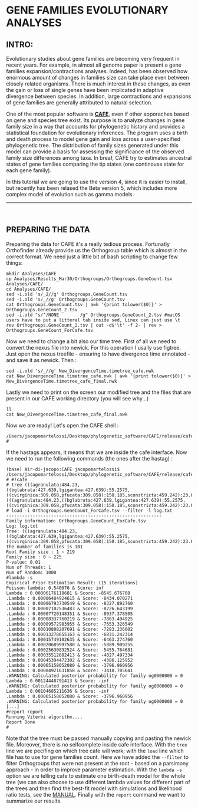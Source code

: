 # GENE FAMILIES EVOLUTIONARY ANALYSES

## INTRO: 

Evolutionary studies about gene families are becoming very frequent in recent years. For example, in almost all genome paper is present a gene families expansion/contractions analyses. Indeed, has been observed how enormous amount of changes in families size can take place even between closely related organisms. There is much interest in these changes, as even the gain or loss of single genes have been implicated in adaptive divergence between species. In addition, large contractions and expansions of gene families are generally attributed to natural selection.

One of the most popular software is **[CAFE](https://academic.oup.com/bioinformatics/article/22/10/1269/237347)**, even if other apporaches based on gene and species tree exist. Its purpose is to analyze changes in gene family size in a way that accounts for phylogenetic history and provides a statistical foundation for evolutionary inferences. The program uses a birth and death process to model gene gain and loss across a user-specified phylogenetic tree. The distribution of family sizes generated under this model can provide a basis for assessing the significance of the observed family size differences among taxa. In breaf, CAFE try to estimates ancestral states of gene families comparing the tip states (one continouse state for each gene family).

In this tutorial we are going to use the version 4, since it is easier to install, but recently has been relased the Beta version 5, which includes more complex model of evolution such as gamma models.

---

<br/>

## PREPARING THE DATA

Preparing the data for CAFE it's a really tedious process. Fortunatly Orthofinder already provide us the Orthogroup table which is almost in the correct format. We need just a little bit of bash scripting to change few things:

```
mkdir Analyses/CAFE
cp Analyses/Results_Mar30/Orthogroups/Orthogroups.GeneCount.tsv Analyses/CAFE/
cd Analyses/CAFE/
sed -i.old 's/_2//g' Orthogroups.GeneCount.tsv
sed -i.old 's/_//g' Orthogroups.GeneCount.tsv
cat Orthogroups.GeneCount.tsv | awk '{print tolower($0)}' > Orthogroups.GeneCount_2.tsv 
sed -i.old "s/^/NONE        /g" Orthogroups.GeneCount_2.tsv #macOS users have to put a litteral tab inside sed, Linux can just use \t
rev Orthogroups.GeneCount_2.tsv | cut -d$'\t' -f 2- | rev > Orthogroups.GeneCount_ForCafe.tsv
```

Now we need to change a bit also our time tree. First of all we need to convert the nexus file into newick. For this operation I usally use figtree. Just open the nexus treefile - ensuring to have divergence time annotated - and save it as newick. Then :

```
sed -i.old 's/_//g' New_DivergenceTime.timetree_cafe.nwk
cat New_DivergenceTime.timetree_cafe.nwk | awk '{print tolower($0)}' > New_DivergenceTime.timetree_cafe_final.nwk
```

Lastly we need to print on the screen our modified tree and the files that are present in our CAFE working directory (you will see why...)

```
ll
cat New_DivergenceTime.timetree_cafe_final.nwk
```

Now we are ready! Let's open the CAFE shell :

```
/Users/jacopomartelossi/Desktop/phylogenetic_software/CAFE/release/cafe
#
```

If the hastags appears, it means that we are inside the cafe interface. Now we need to run the following commands (the ones after the hastag) :

```
(base) Air-di-jacopo:CAFE jacopomartelossi$ /Users/jacopomartelossi/Desktop/phylogenetic_software/CAFE/release/cafe 
# #!cafe
# tree (((agranulata:484.23,((bglabrata:427.639,lgigantea:427.639):55.2575,((cvirginica:309.058,pfucata:309.058):150.185,sconstricta:459.242):23.6545):1.33305):61.2192,obimaculoides:545.449):428.147,hrobusta:973.596)
(((agranulata:484.23,((bglabrata:427.639,lgigantea:427.639):55.2575,((cvirginica:309.058,pfucata:309.058):150.185,sconstricta:459.242):23.6545):1.33305):61.2192,obimaculoides:545.449):428.147,hrobusta:973.596)
# load -i Orthogroups.GeneCount_ForCafe.tsv --filter -l log.txt
-----------------------------------------------------------
Family information: Orthogroups.GeneCount_ForCafe.tsv
Log: log.txt
Tree: (((agranulata:484.23,((bglabrata:427.639,lgigantea:427.639):55.2575,((cvirginica:309.058,pfucata:309.058):150.185,sconstricta:459.242):23.6545):1.33305):61.2192,obimaculoides:545.449):428.147,hrobusta:973.596)
The number of families is 101
Root Family size : 1 ~ 219
Family size : 0 ~ 225
P-value: 0.01
Num of Threads: 1
Num of Random: 1000
#lambda -s
Empirical Prior Estimation Result: (15 iterations)
Poisson lambda: 0.540076 & Score: inf
Lambda : 0.00006176118681 & Score: -8545.676708
.Lambda : 0.00006484924615 & Score: -8434.070271
.Lambda : 0.00006793730549 & Score: -8327.892760
.Lambda : 0.00007102536483 & Score: -8226.643199
.Lambda : 0.00007720148351 & Score: -8037.378505
.Lambda : 0.00008337760219 & Score: -7863.494925
.Lambda : 0.00009572983955 & Score: -7553.326549
.Lambda : 0.00010808207691 & Score: -7283.236002
.Lambda : 0.00013278655163 & Score: -6831.242314
.Lambda : 0.00015749102635 & Score: -6463.274760
.Lambda : 0.00020689997580 & Score: -5889.909255
.Lambda : 0.00025630892524 & Score: -5455.764681
.Lambda : 0.00035512682413 & Score: -4827.497334
.Lambda : 0.00045394472302 & Score: -4386.125952
.Lambda : 0.00065158052080 & Score: -3796.960956
.Lambda : 0.00084921631858 & Score: -3418.705641
.WARNING: Calculated posterior probability for family og0000000 = 0
Lambda : 0.00124448791413 & Score: -inf
.WARNING: Calculated posterior probability for family og0000000 = 0
Lambda : 0.00104685211636 & Score: -inf
.Lambda : 0.00065158052080 & Score: -3796.960956
.WARNING: Calculated posterior probability for family og0000000 = 0
[...]
#report report
Running Viterbi algorithm....
Report Done
# 
```

Note that the tree must be passed manually copying and pasting the newick file. Moreover, there is no selfcomplete inside cafe interface.
With the ```tree``` line we are pecifing on which tree cafe will work; with the ```load``` line which file has to use for gene families count. Here we have added the ```--filter``` to filter Orthogroups that were not present at the root - based on a parsimony approach - in order to improve parameter estimation. With the 
```lambda -s``` option we are telling cafe to estimate one birth-death model for the whole tree (we can also choose to use different lambda values for different part of the trees and then find the best-fit model with simulations and likelihood ratio tests, see the [MANUAL](https://iu.app.box.com/v/cafetutorial-pdf).
Finally with the ```report``` command we want to summarize our results.

